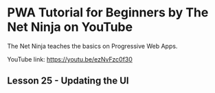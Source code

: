 # PWA Tutorial for Beginners by The Net Ninja on YouTube

The Net Ninja teaches the basics on Progressive Web Apps.

YouTube link: https://youtu.be/ezNvFzc0f30

## Lesson 25 - Updating the UI